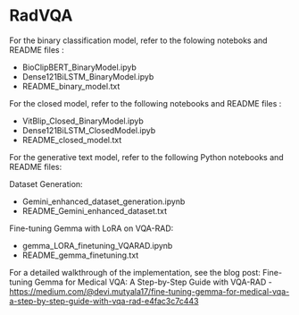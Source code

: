 # RadVQA

For the binary classification model, refer to the folowing noteboks and README files :
- BioClipBERT_BinaryModel.ipyb
- Dense121BiLSTM_BinaryModel.ipyb
- README_binary_model.txt

For the closed model, refer to the following notebooks and README files :
- VitBlip_Closed_BinaryModel.ipyb
- Dense121BiLSTM_ClosedModel.ipyb
- README_closed_model.txt


For the generative text model, refer to the following Python notebooks and README files:

Dataset Generation:
  - Gemini_enhanced_dataset_generation.ipynb
  - README_Gemini_enhanced_dataset.txt

Fine-tuning Gemma with LoRA on VQA-RAD:
  - gemma_LORA_finetuning_VQARAD.ipynb
  - README_gemma_finetuning.txt

For a detailed walkthrough of the implementation, see the blog post:
Fine-tuning Gemma for Medical VQA: A Step-by-Step Guide with VQA-RAD - https://medium.com/@devi.mutyala17/fine-tuning-gemma-for-medical-vqa-a-step-by-step-guide-with-vqa-rad-e4fac3c7c443
